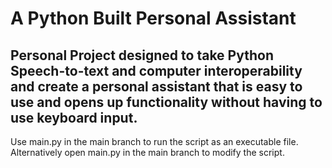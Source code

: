 # A Python Built Personal Assistant 
## Personal Project designed to take Python Speech-to-text and computer interoperability and create a personal assistant that is easy to use and opens up functionality without having to use keyboard input.

Use main.py in the main branch to run the script as an executable file. 
Alternatively open main.py in the main branch to modify the script.
